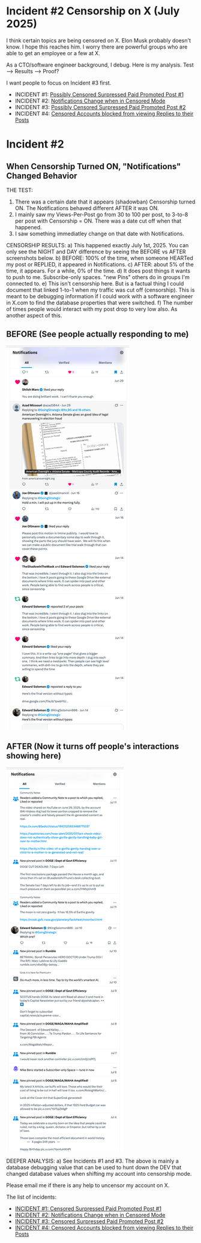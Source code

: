 # Incident #2 Censorship on X   (July 2025)

I think certain topics are being censored on X.  Elon Musk probably doesn't know. I hope this reaches him. I worry there are powerful groups who are able to get an employee or a few at X.

As a CTO/software engineer background, I debug. Here is my analysis. Test --> Results --> Proof?

I want people to focus on Incident #3 first.

* INCIDENT #1: [Possibly Censored Surpressed Paid Promoted Post #1](https://github.com/FreedomNow2025/Anti_Censorship_Holon/blob/main/Files/People.md)
* INCIDENT #2: [Notifications Change when in Censored Mode](https://github.com/FreedomNow2025/Anti_Censorship_Holon/blob/main/Files/People.md)
* INCIDENT #3: [Possibly Censored Surpressed Paid Promoted Post #2](https://github.com/FreedomNow2025/Anti_Censorship_Holon/blob/main/Files/People.md)
* INCIDENT #4: [Censored Accounts blocked from viewing Replies to their Posts](https://github.com/FreedomNow2025/X_Censorship/blob/main/Incident_4.md)

# Incident #2
## When Censorship Turned ON, "Notifications" Changed Behavior

THE TEST:
1) There was a certain date that it appears (shadowban) Censorship turned ON.  The Notifications behaved different AFTER it was ON.
2) I mainly saw my Views-Per-Post go from 30 to 100 per post, to 3-to-8 per post with Censorship = ON.  There was a date cut off when that happened.
3) I saw something immediatley change on that date with Notifications.


CENSORSHIP RESULTS:
a) This happened exactly July 1st, 2025. You can only see the NIGHT and DAY difference by seeing the BEFORE vs AFTER screenshots below.
b) BEFORE: 100% of the time, when someone HEARTed my post or REPLIED, it appeared in Notifications.
c) AFTER: about 5% of the time, it appears.  For a while, 0% of the time.
d) It does post things it wants to push to me. Subscribe-only spaces. "new Pins" others do in groups I'm connected to.
e) This isn't censorship here. But is a factual thing I could document that linked 1-to-1 when my traffic was cut off (censorship).  This is meant to be debugging information if I could work with a software engineer in X.com to find the database properties that were switched.
f) The number of times people would interact with my post drop to very low also. As another aspect of this.

## BEFORE (See people actually responding to me)
![The Post](https://github.com/FreedomNow2025/X_Censorship/blob/main/other/Before_Censorship.png)

## AFTER (Now it turns off people's interactions showing here)
![The Post](https://github.com/FreedomNow2025/X_Censorship/blob/main/other/After_Censorship.png)


DEEPER ANALYSIS:
a) See Incidents #1 and #3. The above is mainly a database debugging value that can be used to hunt down the DEV that changed database values when shifting my account into censorship mode.


Please email me if there is any help to uncensor my account on X.


The list of incidents:
* [INCIDENT #1: Censored Surpressed Paid Promoted Post #1](https://github.com/FreedomNow2025/X_Censorship/blob/main/Incident_1.md)
* [INCIDENT #2: Notifications Change when in Censored Mode](https://github.com/FreedomNow2025/X_Censorship/blob/main/Incident_2.md)
* [INCIDENT #3: Censored Surpressed Paid Promoted Post #2](https://github.com/FreedomNow2025/X_Censorship/blob/main/Incident_3.md)
* [INCIDENT #4: Censored Accounts blocked from viewing Replies to their Posts](https://github.com/FreedomNow2025/X_Censorship/blob/main/Incident_4.md)

